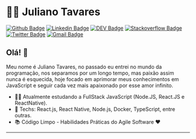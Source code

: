 # :man_technologist: Juliano Tavares

[![Github Badge](https://img.shields.io/badge/-Github-000?style=flat-square&logo=Github&logoColor=white&link=https://github.com/lucasgdb)](https://github.com/lucasgdb)
[![Linkedin Badge](https://img.shields.io/badge/-LinkedIn-blue?style=flat-square&logo=Linkedin&logoColor=white&link=https://www.linkedin.com/in/julianotavares/)](https://www.linkedin.com/in/julianotavares/)
[![DEV Badge](https://img.shields.io/badge/-DEV.to-000?style=flat-square&logo=dev.to&logoColor=white&link=https://dev.to/lucasgdb)](https://dev.to/lucasgdb)
[![Stackoverflow Badge](https://img.shields.io/badge/-Stackoverflow-4CA143?style=flat-square&logo=Stackoverflow&logoColor=white&link=https://pt.stackoverflow.com/users/153347/juliano-tavares)](https://pt.stackoverflow.com/users/153347/juliano-tavares)
[![Twitter Badge](https://img.shields.io/badge/-Twitter-1ca0f1?style=flat-square&labelColor=1ca0f1&logo=twitter&logoColor=white&link=https://twitter.com/JulianoTavaress)](https://twitter.com/JulianoTavaress)
[![Gmail Badge](https://img.shields.io/badge/-Gmail-c14438?style=flat-square&logo=Gmail&logoColor=white&link=mailto:juliano.tavaress@gmail.com)](mailto:juliano.tavaress@gmail.com)

## Olá! 👋

Meu nome é Juliano Tavares, no passado eu entrei no mundo da programação, nos separamos por um longo tempo, mas paixão assim nunca é esquecida, hoje focado em aprimorar meus conhecimentos em JavaScript e seguir cada vez mais apaixonado por esse amor infinito.

- :office_worker: Atualmente estudando a FullStack JavaScript (Node.JS, React.JS e ReactNative).
- :blue_heart: Techs: React.js, React Native, Node.js, Docker, TypeScript, entre outras.
- :books: Código Limpo - Habilidades Práticas do Agile Software :heart:

<!--
> :octocat: [](https://)
-->
---
